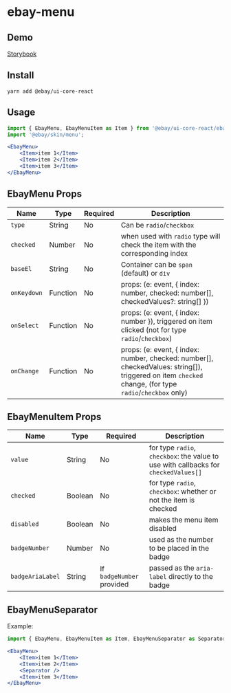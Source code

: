 # ebay-menu

## Demo
[Storybook](https://opensource.ebay.com/ebayui-core-react/main/?path=/story/ebay-menu--default)

## Install
```
yarn add @ebay/ui-core-react
```

## Usage
```jsx harmony
import { EbayMenu, EbayMenuItem as Item } from '@ebay/ui-core-react/ebay-menu';
import '@ebay/skin/menu';

<EbayMenu>
    <Item>item 1</Item>
    <Item>item 2</Item>
    <Item>item 3</Item>
</EbayMenu>
```

## EbayMenu Props

Name | Type | Required | Description
--- | --- | --- | ---
`type` | String | No | Can be `radio`/`checkbox`
`checked` | Number | No | when used with `radio` type will check the item with the corresponding index
`baseEl` | String | No | Container can be `span` (default) or `div`
`onKeydown` | Function | No | props: (e: event, { index: number, checked: number[], checkedValues?: string[] })
`onSelect` | Function | No | props: (e: event, { index: number }), triggered on item clicked (not for type `radio`/`checkbox`)
`onChange` | Function | No | props: (e: event, { index: number, checked: number[], checkedValues: string[]), triggered on item `checked` change, (for type `radio`/`checkbox` only)

## EbayMenuItem Props

Name | Type | Required | Description
--- | --- | --- | ---
`value` | String | No | for type `radio`, `checkbox`: the value to use with callbacks for `checkedValues[]`
`checked` | Boolean | No | for type `radio`, `checkbox`: whether or not the item is checked
`disabled` | Boolean | No | makes the menu item disabled
`badgeNumber` | Number | No | used as the number to be placed in the badge
`badgeAriaLabel` | String | If `badgeNumber` provided | passed as the `aria-label` directly to the badge

## EbayMenuSeparator
Example:

```jsx
import { EbayMenu, EbayMenuItem as Item, EbayMenuSeparator as Separator } from '@ebay/ui-core-react/ebay-menu';

<EbayMenu>
    <Item>item 1</Item>
    <Item>item 2</Item>
    <Separator />
    <Item>item 3</Item>
</EbayMenu>
```
